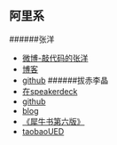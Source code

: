 阿里系
-----
######张洋
* [微博-敲代码的张洋](http://weibo.com/ericzhangbuaa)
* [博客](http://blog.codinglabs.org/)
* [github](https://github.com/ericzhang-cn)
######拔赤李晶
* [在speakerdeck](https://speakerdeck.com/lijing00333)
* [github](https://github.com/jayli)
* [blog](http://jayli.github.io/blog/index.html)
* [《犀牛书第六版》](http://book.douban.com/subject/10549733/)
* [taobaoUED](http://ued.taobao.com/blog/author/bachi/)

